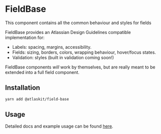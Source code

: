 # FieldBase

This component contains all the common behaviour and styles for fields

FieldBase provides an Atlassian Design Guidelines compatible implementation for:
* Labels: spacing, margins, accessibility.
* Fields: sizing, borders, colors, wrapping behaviour, hover/focus states.
* Validation: styles (built in validation coming soon!)

FieldBase components *will* work by themselves, but are really meant to be extended into a full field component.

## Installation

```sh
yarn add @atlaskit/field-base
```

## Usage

Detailed docs and example usage can be found [here](https://atlaskit.atlassian.com/packages/design-system/field-base).
